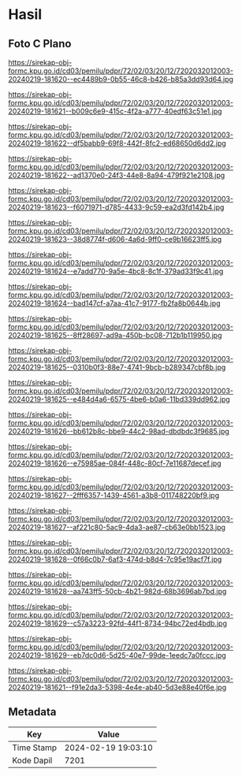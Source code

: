 # Hasil

## Foto C Plano

https://sirekap-obj-formc.kpu.go.id/cd03/pemilu/pdpr/72/02/03/20/12/7202032012003-20240219-181620--ec4489b9-0b55-46c8-b426-b85a3dd93d64.jpg

https://sirekap-obj-formc.kpu.go.id/cd03/pemilu/pdpr/72/02/03/20/12/7202032012003-20240219-181621--b009c6e9-415c-4f2a-a777-40edf63c51e1.jpg

https://sirekap-obj-formc.kpu.go.id/cd03/pemilu/pdpr/72/02/03/20/12/7202032012003-20240219-181622--df5babb9-69f8-442f-8fc2-ed68650d6dd2.jpg

https://sirekap-obj-formc.kpu.go.id/cd03/pemilu/pdpr/72/02/03/20/12/7202032012003-20240219-181622--ad1370e0-24f3-44e8-8a94-479f921e2108.jpg

https://sirekap-obj-formc.kpu.go.id/cd03/pemilu/pdpr/72/02/03/20/12/7202032012003-20240219-181623--f6071971-d785-4433-9c59-ea2d3fd142b4.jpg

https://sirekap-obj-formc.kpu.go.id/cd03/pemilu/pdpr/72/02/03/20/12/7202032012003-20240219-181623--38d8774f-d606-4a6d-9ff0-ce9b16623ff5.jpg

https://sirekap-obj-formc.kpu.go.id/cd03/pemilu/pdpr/72/02/03/20/12/7202032012003-20240219-181624--e7add770-9a5e-4bc8-8c1f-379ad33f9c41.jpg

https://sirekap-obj-formc.kpu.go.id/cd03/pemilu/pdpr/72/02/03/20/12/7202032012003-20240219-181624--bad147cf-a7aa-41c7-9177-fb2fa8b0644b.jpg

https://sirekap-obj-formc.kpu.go.id/cd03/pemilu/pdpr/72/02/03/20/12/7202032012003-20240219-181625--8ff28697-ad9a-450b-bc08-712b1b119950.jpg

https://sirekap-obj-formc.kpu.go.id/cd03/pemilu/pdpr/72/02/03/20/12/7202032012003-20240219-181625--0310b0f3-88e7-4741-9bcb-b289347cbf8b.jpg

https://sirekap-obj-formc.kpu.go.id/cd03/pemilu/pdpr/72/02/03/20/12/7202032012003-20240219-181625--e484d4a6-6575-4be6-b0a6-11bd339dd962.jpg

https://sirekap-obj-formc.kpu.go.id/cd03/pemilu/pdpr/72/02/03/20/12/7202032012003-20240219-181626--bb612b8c-bbe9-44c2-98ad-dbdbdc3f9685.jpg

https://sirekap-obj-formc.kpu.go.id/cd03/pemilu/pdpr/72/02/03/20/12/7202032012003-20240219-181626--e75985ae-084f-448c-80cf-7e11687decef.jpg

https://sirekap-obj-formc.kpu.go.id/cd03/pemilu/pdpr/72/02/03/20/12/7202032012003-20240219-181627--2fff6357-1439-4561-a3b8-011748220bf9.jpg

https://sirekap-obj-formc.kpu.go.id/cd03/pemilu/pdpr/72/02/03/20/12/7202032012003-20240219-181627--af221c80-5ac9-4da3-ae87-cb63e0bb1523.jpg

https://sirekap-obj-formc.kpu.go.id/cd03/pemilu/pdpr/72/02/03/20/12/7202032012003-20240219-181628--0f66c0b7-6af3-474d-b8d4-7c95e19acf7f.jpg

https://sirekap-obj-formc.kpu.go.id/cd03/pemilu/pdpr/72/02/03/20/12/7202032012003-20240219-181628--aa743ff5-50cb-4b21-982d-68b3696ab7bd.jpg

https://sirekap-obj-formc.kpu.go.id/cd03/pemilu/pdpr/72/02/03/20/12/7202032012003-20240219-181629--c57a3223-92fd-44f1-8734-94bc72ed4bdb.jpg

https://sirekap-obj-formc.kpu.go.id/cd03/pemilu/pdpr/72/02/03/20/12/7202032012003-20240219-181629--eb7dc0d6-5d25-40e7-99de-1eedc7a0fccc.jpg

https://sirekap-obj-formc.kpu.go.id/cd03/pemilu/pdpr/72/02/03/20/12/7202032012003-20240219-181621--f91e2da3-5398-4e4e-ab40-5d3e88e40f6e.jpg


## Metadata

| Key        | Value               |
| ---------- | ------------------- |
| Time Stamp | 2024-02-19 19:03:10 |
| Kode Dapil | 7201                |




